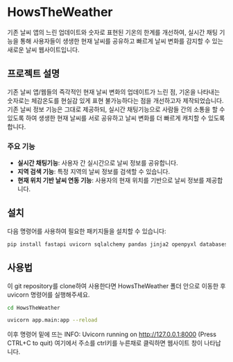# HowsTheWeather

기존 날씨 앱의 느린 업데이트와 숫자로 표현된 기온의 한계를 개선하여, 실시간 채팅 기능을 통해 사용자들이 생생한 현재 날씨를 공유하고 빠르게 날씨 변화를 감지할 수 있는 새로운 날씨 웹사이트입니다.

## 프로젝트 설명

기존 날씨 앱/웹들의 즉각적인 현재 날씨 변화의 업데이트가 느린 점, 기온을 나타내는 숫자로는 체감온도를 현실감 있게 표현 불가능하다는 점을 개선하고자 제작되었습니다. 기존 날씨 정보 기능은 그대로 제공하되, 실시간 채팅기능으로 사람들 간의 소통을 할 수 있도록 하여 생생한 현재 날씨를 서로 공유하고 날씨 변화를 더 빠르게 캐치할 수 있도록 합니다.

### 주요 기능
- **실시간 채팅기능**: 사용자 간 실시간으로 날씨 정보를 공유합니다.
- **지역 검색 기능**: 특정 지역의 날씨 정보를 검색할 수 있습니다.
- **현재 위치 기반 날씨 연동 기능**: 사용자의 현재 위치를 기반으로 날씨 정보를 제공합니다.

## 설치

다음 명령어를 사용하여 필요한 패키지들을 설치할 수 있습니다:

```bash
pip install fastapi uvicorn sqlalchemy pandas jinja2 openpyxl databases
```

## 사용법

이 git repository를 clone하여 사용한다면 HowsTheWeather 폴더 안으로 이동한 후 uvicorn 명령어를 실행해주세요.

```bash
cd HowsTheWeather
```
```bash
uvicorn app.main:app --reload
```

이후 명령어 밑에 뜨는 
INFO:     Uvicorn running on http://127.0.0.1:8000 (Press CTRL+C to quit)
여기에서 주소를 ctrl키를 누른채로 클릭하면 웹사이트 창이 나타납니다.
